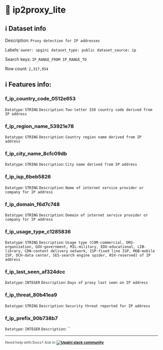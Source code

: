 # 📖 ip2proxy_lite 
## ℹ️ Dataset info 
Description: `Proxy detection for IP addresses` 

Labels: ` owner: upgini ` &nbsp;` dataset_type: public ` &nbsp;` dataset_source: ip ` &nbsp;

Search keys: 
` IP_RANGE_FROM ` &nbsp;` IP_RANGE_TO ` &nbsp;

Row count: `2,317,954` 

## ℹ️ Features info:

### f_ip_country_code_0512e653
`Datatype`: `STRING`
`Description`: `Two-letter ISO country code derived from IP address`

### f_ip_region_name_53921e78
`Datatype`: `STRING`
`Description`: `Country region name derived from IP address`

### f_ip_city_name_8cfc09db
`Datatype`: `STRING`
`Description`: `City name derived from IP address`

### f_ip_isp_6beb5826
`Datatype`: `STRING`
`Description`: `Name of internet service provider or company for IP address`

### f_ip_domain_f6d7c748
`Datatype`: `STRING`
`Description`: `Domain of internet service provider or company for IP address`

### f_ip_usage_type_c1285836
`Datatype`: `STRING`
`Description`: `Usage type (COM-commercial, ORG-organization, GOV-government, MIL-military, EDU-educational, LIB-library, CDN-content delivery network, ISP-fixed line ISP, MOB-mobile ISP, DCH-data center, SES-search engine spider, RSV-reserved) of IP address`

### f_ip_last_seen_af324dcc
`Datatype`: `INTEGER`
`Description`: `Days of proxy last seen on IP address`

### f_ip_threat_80b41ea9
`Datatype`: `STRING`
`Description`: `Security threat reported for IP address`

### f_ip_prefix_90b738b7
`Datatype`: `INTEGER`
`Description`: ``



---

<span style="color:grey;font-weight:700;font-size:12px">
    Need help with Docs? Ask in
    <a href="https://4mlg.short.gy/join-upgini-community">
        <img alt="Upgini slack community" src="https://img.shields.io/badge/slack-@upgini-orange.svg?logo=slack">
    </a>
</span>